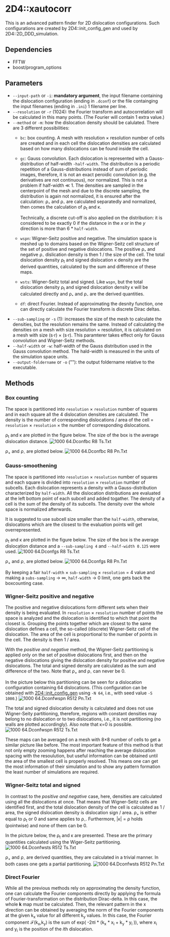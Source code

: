 # 2D4::xautocorr
This is an advanced pattern finder for 2D dislocation configurations. Such configurations are created by 2D4::init_config_gen and used by 2D4\::2D_DDD_simulation.

## Dependencies
* FFTW
* boost/program_options

## Parameters
* `--input-path` or `-i`: **mandatory argument**, the input filename containing the dislocation configuration (ending in `.dconf`) or the file containging the input filenames (ending in `.ini`) 1 filename per line.
* `--resolution` or `-r` (1024): the Fourier transform and autocorrelation will be calculated in this many points. (The Fourier will contain 1 extra value.) 
* `--method` or `-m`: how the dislocation density should be calulated. There are 3 different possibilities:
  * `bc`: box counting. A mesh with resolution × resolution number of cells are created and in each cell the dislocation densities are calculated based on how many dislocations can be found inside the cell.
  * `gc`: Gauss convolution. Each dislocation is represented with a Gauss-distribution of half-width `-half-width`. The distribution is a periodic repetition of a Gauss-distributions instead of sum of periodic images, therefore, it is not an exact peroidic convolution (e.g. the derivatives are not continuous), nor normalized. This is not a problem if half-width ≪ 1. The densities are sampled in the centerpoint of the mesh and due to the discrete sampling, the distribution is again not normalized, it is ensured after the calculation: ρ₊ and ρ₋ are calculated separatedly and normalized, then comes the calculation of ρ<sub>t</sub> and κ.
    
    Technically, a discrete cut-off is also applied on the distribution: it is considered to be exactly 0 if the distance in the *x* or in the *y* direction is more than 6 * `half-width`.

  * `wspn`: Wigner-Seitz positive and negative. The simulation space is meshed up to domains based on the Wigner-Seitz cell structure of the set of positive and negative dislocations. The positive ρ₊ and negative ρ₋ dislication density is then 1 / the size of the cell. The total dislocation density ρ<sub>t</sub> and signed dislocation κ density are the derived quantities, calculated by the sum and difference of these maps.
  * `wsts`: Wigner-Seitz total and signed. Like `wspn`, but the total dislocation density ρ<sub>t</sub> and signed dislocation density κ will be calculated directly and ρ₊ and ρ₋ are the derived quantities.
  * `df`: direct Fourier. Instead of approximating the desnity function, one can directly calculate the Fourier transform is discrete Dirac deltas.
* `--sub-sampling` or `-s` (1): increases the size of the mesh to calculate the densities, but the resolution remains the same. Instead of calculating the densities on a mesh with size resolution × resolution, it is calculated on a mesh with size (s·r) × (s·r). This paramterer takes effect only for Gauss convolution and Wigner-Seitz methods.
* `--half-width` or `-w`: half-width of the Gauss distribution used in the Gauss convolution method. The hald-width is measured in the units of the simulation space units.
* `--output-foldername` or `-o` (""): the output foldername relative to the executable.

## Methods
### Box counting
The space is partitioned into `resolution` × `resolution` number of squares and in each square all the 4 dislocation densities are calculated. The density is the number of corresponding dislocations / area of the cell = `resolution` × `resolution` × the number of corresponding dislocations.

ρ<sub>t</sub> and κ are plotted in the figure below. The size of the box is the average dislocation distance.
![1000 64.Dconfbc R8 Ts.Txt](example_with_64_dislocations/1000_64.dconfbc_r8_ts.txt.png)

ρ<sub>+</sub> and ρ<sub>-</sub> are plotted below.
![1000 64.Dconfbc R8 Pn.Txt](example_with_64_dislocations/1000_64.dconfbc_r8_pn.txt.png)

### Gauss-smoothening
The space is partitioned into `resolution` × `resolution` number of squares and each square is divided into `resolution` × `resolution` number of subcells. Each dislocation represents a density with a Gauss-distribution characterized by `half-width`. All the dislocation distributions are evaluated at the left bottom point of each subcell and added togather. The density of a cell is the sum of the density of its subcells. The density over the whole space is normalized afterwards.

It is suggested to use subcell size smaller than the `half-width`, otherwise, dislocations which are the closest to the evaluation points will get overrepresented.

ρ<sub>t</sub> and κ are plotted in the figure below. The size of the box is the average dislocation distance and a `--sub-sampling 4` and `--half-width 0.125` were used.
![1000 64.Dconfgs R8 Ts.Txt](example_with_64_dislocations/1000_64.dconfgs_r8_ts.txt.png)

ρ<sub>+</sub> and ρ<sub>-</sub> are plotted below.
![1000 64.Dconfgs R8 Pn.Txt](example_with_64_dislocations/1000_64.dconfgs_r8_pn.txt.png)

By keeping a fair `half-width` × `sub-sampling` × `resolution` = 4 value and making a `subs-sampling` → ∞, `half-width` → 0 limit, one gets back the boxcounting case.

### Wigner-Seitz positive and negative

The positive and negative dislocations form different sets when their density is being evaluated. In `resolution` × `resolution` number of points the space is analyzed and the dislocation is identified to which that point the closest is. Grouping the points together which are closest to the same dislocation defines a cell, the so-called (discrete) Wigner-Seitz cell of the dislocation. The area of the cell is proportional to the number of points in the cell. The density is then 1 / area.

With the *positive and negative* method, the Wigner-Seitz partitioning is applied only on the set of positive dislocations first, and then on the negative dislocations giving the dislocation density for positive and negative dislocations. The total and signed density are calculated as the sum and difference of the two. Note that ρ<sub>+</sub> and ρ<sub>-</sub> can never be 0.

In the picture below this partitioning can be seen for a dislocation configuration containing 64 dislocations. (This configuration can be obtained with [2D4::init_config_gen](https://github.com/danieltuzes/2D4/tree/master/init_config_gen) using `-N 64`, i.e., with seed value `-S 1000`.)
![1000 64.Dconfwspn R512 Pn.Txt](example_with_64_dislocations/1000_64.dconfwspn_r512_pn.txt.png)

The total and signed dislocation density is calculated and does not use Wigner-Seity partitioning, therefore, regions with constant densities may belong to no dislocation or to two dislocations, i.e., it is not partitioning (no walls are plotted accordingly). Also note that κ=0 is possible.
![1000 64.Dconfwspn R512 Ts.Txt](example_with_64_dislocations/1000_64.dconfwspn_r512_ts.txt.png)

These maps can be averaged on a mesh with 8×8 number of cells to get a similar picture like before. The most important feature of this method is that not only empty zooming happens after reaching the average dislocation spacing with the resoulution, but useful information can be obtained until the area of the smallest cell is properly resolved. This means one can get the most information of their simulation and to show any pattern formation the least number of simulations are required.

### Wigner-Seitz total and signed
In contrast to the *positive and negative* case, here, densities are calculated using all the dislocations at once. That means that Wigner-Seitz cells are identified first, and the total dislocation density of the cell is calculated as 1 / area, the signed dislocation density is dislocation sign / area. ρ<sub>+</sub> is either equal to ρ<sub>t</sub> or 0 and same applies to ρ<sub>-</sub>. Furthermore, |κ| = ρ holds (pointwise) and none of them can be 0.

In the picture below, the ρ<sub>t</sub> and κ are presented. These are the primary quantities calculated using the Wiger-Seitz partitioning.
![1000 64.Dconfwsts R512 Ts.Txt](example_with_64_dislocations/1000_64.dconfwsts_r512_ts.txt.png)

ρ<sub>+</sub> and ρ<sub>-</sub> are derived quantities, they are calculated in a trivial manner. In both cases one gets a partial partitioning.
![1000 64.Dconfwsts R512 Pn.Txt](example_with_64_dislocations/1000_64.dconfwsts_r512_pn.txt.png)

### Direct Fourier
While all the previous methods rely on approximating the density function, one can calculate the Fourier components directly by applying the formula of Fourier-transformation on the distribution Dirac-delta. In this case, the whole 𝐤 map must be calculated. Then, the relevant pattern in the x direction can be obtained by averaging the norm of the Fourier components at the given k<sub>x</sub> value for all different k<sub>y</sub> values. In this case, the Fourier component ℱ(k<sub>x</sub>,k<sub>y</sub>) is the sum of exp( -2*π*i * (k<sub>x</sub> * x<sub>i</sub> + k<sub>y</sub> * y<sub>i</sub> )), where x<sub>i</sub> and y<sub>i</sub> is the position of the *i*th dislocation.
